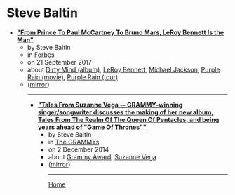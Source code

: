 # Steve Baltin

 - [**"From Prince To Paul McCartney To Bruno Mars, LeRoy Bennett Is the Man"**](https://www.forbes.com/sites/stevebaltin/2017/09/21/from-prince-to-paul-mccartney-to-bruno-mars-leroy-bennett-is-the-man/)<ul><li>by Steve Baltin</li><li>in [Forbes](https://www.forbes.com/)</li><li>on 21 September 2017</li><li>about [Dirty Mind (album)](../../topics/album/dirty-mind/index.md), [LeRoy Bennett](../../topics/leroy-bennett/index.md), [Michael Jackson](../../topics/michael-jackson/index.md), [Purple Rain (movie)](../../topics/movie/purple-rain/index.md), [Purple Rain (tour)](../../topics/tour/purple-rain/index.md)</li><li>([mirror](https://web.archive.org/web/*/https://www.forbes.com/sites/stevebaltin/2017/09/21/from-prince-to-paul-mccartney-to-bruno-mars-leroy-bennett-is-the-man/))</li><ul>

----

 - [**"Tales From Suzanne Vega -- GRAMMY-winning singer/songwriter discusses the making of her new album, Tales From The Realm Of The Queen Of Pentacles, and being years ahead of "Game Of Thrones""**](https://www.grammy.com/grammys/news/tales-suzanne-vega)<ul><li>by Steve Baltin</li><li>in [The GRAMMYs](https://www.grammy.com/)</li><li>on 2 December 2014</li><li>about [Grammy Award](../../topics/grammy-award/index.md), [Suzanne Vega](../../topics/suzanne-vega/index.md)</li><li>([mirror](https://web.archive.org/web/*/https://www.grammy.com/grammys/news/tales-suzanne-vega))</li><ul>

----

[Home](../index.md)
